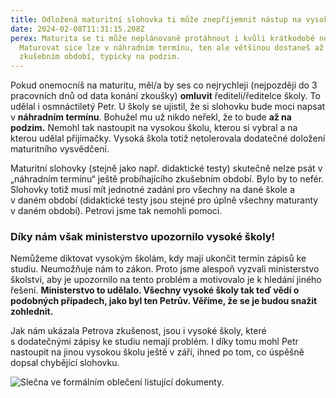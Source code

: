 ```yaml
---
title: Odložená maturitní slohovka ti může znepříjemnit nástup na vysokou školu
date: 2024-02-08T11:31:15.208Z
perex: Maturita se ti může neplánovaně protáhnout i kvůli krátkodobé nemoci.
  Maturovat sice lze v náhradním termínu, ten ale většinou dostaneš až v dalším
  zkušebním období, typicky na podzim.
---
```

Pokud onemocníš na maturitu, měl/a by ses co nejrychleji (nejpozději do 3 pracovních dnů od data konání zkoušky) **omluvit** řediteli/ředitelce školy. To udělal i osmnáctiletý Petr. U školy se ujistil, že si slohovku bude moci napsat v **náhradním termínu**. Bohužel mu už nikdo neřekl, že to bude **až na podzim.** Nemohl tak nastoupit na vysokou školu, kterou si vybral a na kterou udělal přijímačky. Vysoká škola totiž netolerovala dodatečné doložení maturitního vysvědčení.

Maturitní slohovky (stejně jako např. didaktické testy) skutečně nelze psát v „náhradním termínu“ ještě probíhajícího zkušebním období. Bylo by to nefér. Slohovky totiž musí mít jednotné zadání pro všechny na dané škole a v daném období (didaktické testy jsou stejné pro úplně všechny maturanty v daném období). Petrovi jsme tak nemohli pomoci.

### Díky nám však ministerstvo upozornilo vysoké školy!

Nemůžeme diktovat vysokým školám, kdy mají ukončit termín zápisů ke studiu. Neumožňuje nám to zákon. Proto jsme alespoň vyzvali ministerstvo školství, aby je upozornilo na tento problém a motivovalo je k hledání jiného řešení. **Ministerstvo to udělalo. Všechny vysoké školy tak teď vědí o podobných případech, jako byl ten Petrův. Věříme, že se je budou snažit zohlednit.**

Jak nám ukázala Petrova zkušenost, jsou i vysoké školy, které s dodatečnými zápisy ke studiu nemají problém. I díky tomu mohl Petr nastoupit na jinou vysokou školu ještě v září, ihned po tom, co úspěšně dopsal chybějící slohovku.

![Slečna ve formálním oblečení listující dokumenty. ](img_8630a-1.jpg)